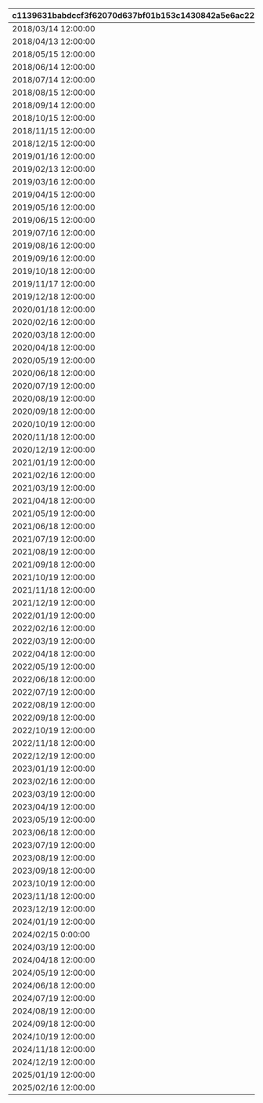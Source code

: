 |c1139631babdccf3f62070d637bf01b153c1430842a5e6ac222d6b12b4adc9d7|96464bac00cbeae55dfe7257d2593e8ad4d1845092cef0e38415e0a9ceb9f2bd|a9288b7d710471cdd7a4264cbdf90c9514dca239797674bd43572cd2fa108293|363551875ae8749bd0708ed7b977cbb5e91e457648ee3212c325a5477b3ec170|e29cd7b95f0d63ab4cfae89ad1d4c487f50efd7ac52d7b15731b2201a0d2d76a|b387061d35e48c72c5a76866da11c8aef86f30f9fc5106ee4f7d45cac08a6c29|51a431d1f1c21061597a625648fe60f8a47524bd83eb3df60176ce03589f5133|93cd82887151e0c3b05978a0c26419fca78616b8fa57e6f6ca4ad2a0f2aa10e7|877f4620a451f95cd6d89976ace80c6bcbea7727fba5ab49a5422fa360818a71|f4f90498680e10039b6d3d584f77b66f9f3f497e788a8ddbbdf300908a321d4e|2917f593baff5a68c2cefba757004194e79b2557707a749b774190745c496f4e|f1d3e73849fcb77d70ef7ac8b1c7d837bf923ec5fe3ec4f811bec89653fcb4d0|dbfb0127841c7676b97fea452d243aecaed846aa23dd68d2ad541b1e727e75e4|
| --- | --- | --- | --- | --- | --- | --- | --- | --- | --- | --- | --- | --- |
|2018/03/14 12:00:00|0|1001|1|3|2|2018/03/21 5:00:00|bgm_M90|1|2018/04/20 4:59:59|2018/03/19 11:59:00|1|2018/03/18 11:59:00|
|2018/04/13 12:00:00|1001|1002|2|4|2|2018/04/20 5:00:00|bgm_M97|1|2018/05/22 4:59:59|2018/04/18 11:59:00|1|2018/04/17 11:59:00|
|2018/05/15 12:00:00|1002|1003|1|5|2|2018/05/22 5:00:00|bgm_M104|1|2018/06/21 4:59:59|2018/05/20 11:59:00|1|2018/05/19 11:59:00|
|2018/06/14 12:00:00|1003|1004|2|6|2|2018/06/21 5:00:00|bgm_M115|1|2018/07/21 4:59:59|2018/06/19 11:59:00|1|2018/06/18 11:59:00|
|2018/07/14 12:00:00|1004|1005|1|7|2|2018/07/21 5:00:00|bgm_M119|1|2018/08/22 4:59:59|2018/07/19 11:59:00|1|2018/07/18 11:59:00|
|2018/08/15 12:00:00|1005|1006|2|8|2|2018/08/22 5:00:00|bgm_M132|1|2018/09/21 4:59:59|2018/08/20 11:59:00|1|2018/08/19 11:59:00|
|2018/09/14 12:00:00|1006|1007|1|9|2|2018/09/21 5:00:00|bgm_M139|1|2018/10/22 4:59:59|2018/09/19 11:59:00|1|2018/09/18 11:59:00|
|2018/10/15 12:00:00|1007|1008|2|10|2|2018/10/22 5:00:00|bgm_M166|1|2018/11/22 4:59:59|2018/10/20 11:59:00|1|2018/10/19 11:59:00|
|2018/11/15 12:00:00|1008|1009|1|11|2|2018/11/22 5:00:00|bgm_M175|1|2018/12/22 4:59:59|2018/11/20 11:59:00|1|2018/11/19 11:59:00|
|2018/12/15 12:00:00|1009|1010|2|12|2|2018/12/22 5:00:00|bgm_M181|1|2019/01/23 4:59:59|2018/12/20 11:59:00|1|2018/12/19 11:59:00|
|2019/01/16 12:00:00|1010|1011|1|1|2|2019/01/23 5:00:00|bgm_M186|1|2019/02/20 4:59:59|2019/01/21 11:59:00|1|2019/01/20 11:59:00|
|2019/02/13 12:00:00|1011|1012|2|2|2|2019/02/20 5:00:00|bgm_M205|1|2019/03/23 4:59:59|2019/02/18 11:59:00|1|2019/02/17 11:59:00|
|2019/03/16 12:00:00|1012|1013|1|3|2|2019/03/23 5:00:00|bgm_M90|1|2019/04/22 4:59:59|2019/03/21 11:59:00|1|2019/03/20 11:59:00|
|2019/04/15 12:00:00|1013|1014|2|4|2|2019/04/22 5:00:00|bgm_M97|1|2019/05/23 4:59:59|2019/04/20 11:59:00|1|2019/04/19 11:59:00|
|2019/05/16 12:00:00|1014|1015|1|5|2|2019/05/23 5:00:00|bgm_M104|1|2019/06/22 4:59:59|2019/05/21 11:59:00|1|2019/05/20 11:59:00|
|2019/06/15 12:00:00|1015|1016|2|6|2|2019/06/22 5:00:00|bgm_M115|1|2019/07/23 4:59:59|2019/06/20 11:59:00|1|2019/06/19 11:59:00|
|2019/07/16 12:00:00|1016|1017|1|7|2|2019/07/23 5:00:00|bgm_M119|1|2019/08/23 4:59:59|2019/07/21 11:59:00|1|2019/07/20 11:59:00|
|2019/08/16 12:00:00|1017|1018|2|8|2|2019/08/23 5:00:00|bgm_M132|1|2019/09/23 4:59:59|2019/08/21 11:59:00|1|2019/08/20 11:59:00|
|2019/09/16 12:00:00|1018|1019|1|9|2|2019/09/23 5:00:00|bgm_M139|1|2019/10/25 4:59:59|2019/09/21 11:59:00|1|2019/09/20 11:59:00|
|2019/10/18 12:00:00|1019|1020|2|10|2|2019/10/25 5:00:00|bgm_M166|1|2019/11/24 4:59:59|2019/10/23 11:59:00|1|2019/10/22 11:59:00|
|2019/11/17 12:00:00|1020|1021|1|11|2|2019/11/24 5:00:00|bgm_M175|1|2019/12/25 4:59:59|2019/11/22 11:59:00|1|2019/11/21 11:59:00|
|2019/12/18 12:00:00|1021|1022|2|12|2|2019/12/25 5:00:00|bgm_M181|1|2020/01/25 4:59:59|2019/12/23 11:59:00|1|2019/12/22 11:59:00|
|2020/01/18 12:00:00|1022|1023|1|1|2|2020/01/25 5:00:00|bgm_M186|1|2020/02/23 4:59:59|2020/01/23 11:59:00|1|2020/01/22 11:59:00|
|2020/02/16 12:00:00|1023|1024|2|2|2|2020/02/23 5:00:00|bgm_M205|1|2020/03/25 4:59:59|2020/02/21 11:59:00|1|2020/02/20 11:59:00|
|2020/03/18 12:00:00|1024|1025|1|3|2|2020/03/25 5:00:00|bgm_M90|1|2020/04/25 4:59:59|2020/03/23 11:59:00|1|2020/03/22 11:59:00|
|2020/04/18 12:00:00|1025|1026|2|4|2|2020/04/25 5:00:00|bgm_M97|1|2020/05/26 4:59:59|2020/04/23 11:59:00|1|2020/04/22 11:59:00|
|2020/05/19 12:00:00|1026|1027|1|5|2|2020/05/26 5:00:00|bgm_M104|1|2020/06/25 4:59:59|2020/05/24 11:59:00|1|2020/05/23 11:59:00|
|2020/06/18 12:00:00|1027|1028|2|6|2|2020/06/25 5:00:00|bgm_M115|1|2020/07/26 4:59:59|2020/06/23 11:59:00|1|2020/06/22 11:59:00|
|2020/07/19 12:00:00|1028|1029|1|7|2|2020/07/26 5:00:00|bgm_M119|1|2020/08/26 4:59:59|2020/07/24 11:59:00|1|2020/07/23 11:59:00|
|2020/08/19 12:00:00|1029|1030|2|8|2|2020/08/26 5:00:00|bgm_M132|1|2020/09/25 4:59:59|2020/08/24 11:59:00|1|2020/08/23 11:59:00|
|2020/09/18 12:00:00|1030|1031|1|9|2|2020/09/25 5:00:00|bgm_M139|1|2020/10/26 4:59:59|2020/09/23 11:59:00|1|2020/09/22 11:59:00|
|2020/10/19 12:00:00|1031|1032|2|10|2|2020/10/26 5:00:00|bgm_M166|1|2020/11/25 4:59:59|2020/10/24 11:59:00|1|2020/10/23 11:59:00|
|2020/11/18 12:00:00|1032|1033|1|11|2|2020/11/25 5:00:00|bgm_M175|1|2020/12/26 4:59:59|2020/11/23 11:59:00|1|2020/11/22 11:59:00|
|2020/12/19 12:00:00|1033|1034|2|12|2|2020/12/26 5:00:00|bgm_M181|1|2021/01/26 4:59:59|2020/12/24 11:59:00|1|2020/12/23 11:59:00|
|2021/01/19 12:00:00|1034|1035|1|1|2|2021/01/26 5:00:00|bgm_M186|1|2021/02/23 4:59:59|2021/01/24 11:59:00|1|2021/01/23 11:59:00|
|2021/02/16 12:00:00|1035|1036|2|2|2|2021/02/23 5:00:00|bgm_M205|1|2021/03/26 4:59:59|2021/02/21 11:59:00|1|2021/02/20 11:59:00|
|2021/03/19 12:00:00|1036|1037|1|3|2|2021/03/26 5:00:00|bgm_M90|1|2021/04/25 4:59:59|2021/03/24 11:59:00|1|2021/03/23 11:59:00|
|2021/04/18 12:00:00|1037|1038|2|4|2|2021/04/25 5:00:00|bgm_M97|1|2021/05/26 4:59:59|2021/04/23 11:59:00|1|2021/04/22 11:59:00|
|2021/05/19 12:00:00|1038|1039|1|5|2|2021/05/26 5:00:00|bgm_M104|1|2021/06/25 4:59:59|2021/05/24 11:59:00|1|2021/05/23 11:59:00|
|2021/06/18 12:00:00|1039|1040|2|6|2|2021/06/25 5:00:00|bgm_M115|1|2021/07/26 4:59:59|2021/06/23 11:59:00|1|2021/06/22 11:59:00|
|2021/07/19 12:00:00|1040|1041|1|7|2|2021/07/26 5:00:00|bgm_M119|1|2021/08/26 4:59:59|2021/07/24 11:59:00|1|2021/07/23 11:59:00|
|2021/08/19 12:00:00|1041|1042|2|8|2|2021/08/26 5:00:00|bgm_M132|1|2021/09/25 4:59:59|2021/08/24 11:59:00|1|2021/08/23 11:59:00|
|2021/09/18 12:00:00|1042|1043|1|9|2|2021/09/25 5:00:00|bgm_M139|1|2021/10/26 4:59:59|2021/09/23 11:59:00|1|2021/09/22 11:59:00|
|2021/10/19 12:00:00|1043|1044|2|10|2|2021/10/26 5:00:00|bgm_M166|1|2021/11/25 4:59:59|2021/10/24 11:59:00|1|2021/10/23 11:59:00|
|2021/11/18 12:00:00|1044|1045|1|11|2|2021/11/25 5:00:00|bgm_M175|1|2021/12/26 4:59:59|2021/11/23 11:59:00|1|2021/11/22 11:59:00|
|2021/12/19 12:00:00|1045|1046|2|12|2|2021/12/26 5:00:00|bgm_M181|1|2022/01/26 4:59:59|2021/12/24 11:59:00|1|2021/12/23 11:59:00|
|2022/01/19 12:00:00|1046|1047|1|1|2|2022/01/26 5:00:00|bgm_M186|1|2022/02/23 4:59:59|2022/01/24 11:59:00|1|2022/01/23 11:59:00|
|2022/02/16 12:00:00|1047|1048|2|2|2|2022/02/23 5:00:00|bgm_M205|1|2022/03/26 4:59:59|2022/02/21 11:59:00|1|2022/02/20 11:59:00|
|2022/03/19 12:00:00|1048|1049|1|3|2|2022/03/26 5:00:00|bgm_M90|1|2022/04/25 4:59:59|2022/03/24 11:59:00|1|2022/03/23 11:59:00|
|2022/04/18 12:00:00|1049|1050|2|4|2|2022/04/25 5:00:00|bgm_M97|1|2022/05/26 4:59:59|2022/04/23 11:59:00|1|2022/04/22 11:59:00|
|2022/05/19 12:00:00|1050|1051|1|5|2|2022/05/26 5:00:00|bgm_M104|1|2022/06/25 4:59:59|2022/05/24 11:59:00|1|2022/05/23 11:59:00|
|2022/06/18 12:00:00|1051|1052|2|6|2|2022/06/25 5:00:00|bgm_M115|1|2022/07/26 4:59:59|2022/06/23 11:59:00|1|2022/06/22 11:59:00|
|2022/07/19 12:00:00|1052|1053|1|7|2|2022/07/26 5:00:00|bgm_M119|1|2022/08/26 4:59:59|2022/07/24 11:59:00|1|2022/07/23 11:59:00|
|2022/08/19 12:00:00|1053|1054|2|8|2|2022/08/26 5:00:00|bgm_M132|1|2022/09/25 4:59:59|2022/08/24 11:59:00|1|2022/08/23 11:59:00|
|2022/09/18 12:00:00|1054|1055|1|9|2|2022/09/25 5:00:00|bgm_M139|1|2022/10/26 4:59:59|2022/09/23 11:59:00|1|2022/09/22 11:59:00|
|2022/10/19 12:00:00|1055|1056|2|10|2|2022/10/26 5:00:00|bgm_M166|1|2022/11/25 4:59:59|2022/10/24 11:59:00|1|2022/10/23 11:59:00|
|2022/11/18 12:00:00|1056|1057|1|11|2|2022/11/25 5:00:00|bgm_M175|1|2022/12/26 4:59:59|2022/11/23 11:59:00|1|2022/11/22 11:59:00|
|2022/12/19 12:00:00|1057|1058|2|12|2|2022/12/26 5:00:00|bgm_M181|1|2023/01/26 4:59:59|2022/12/24 11:59:00|1|2022/12/23 11:59:00|
|2023/01/19 12:00:00|1058|1059|1|1|2|2023/01/26 5:00:00|bgm_M186|1|2023/02/23 4:59:59|2023/01/24 11:59:00|1|2023/01/23 11:59:00|
|2023/02/16 12:00:00|1059|1060|2|2|2|2023/02/23 5:00:00|bgm_M205|1|2023/03/26 4:59:59|2023/02/21 11:59:00|1|2023/02/20 11:59:00|
|2023/03/19 12:00:00|1060|1061|1|3|2|2023/03/26 5:00:00|bgm_M90|1|2023/04/26 4:59:59|2023/03/24 11:59:00|1|2023/03/23 11:59:00|
|2023/04/19 12:00:00|1061|1063|2|4|2|2023/04/26 5:00:00|bgm_M97|1|2023/05/26 4:59:59|2023/04/24 11:59:00|1|2023/04/23 11:59:00|
|2023/05/19 12:00:00|1063|1064|1|5|2|2023/05/26 5:00:00|bgm_M104|1|2023/06/25 4:59:59|2023/05/24 11:59:00|1|2023/05/23 11:59:00|
|2023/06/18 12:00:00|1064|1065|2|6|2|2023/06/25 5:00:00|bgm_M115|1|2023/07/26 4:59:59|2023/06/23 11:59:00|1|2023/06/22 11:59:00|
|2023/07/19 12:00:00|1065|1066|1|7|2|2023/07/26 5:00:00|bgm_M119|1|2023/08/26 4:59:59|2023/07/24 11:59:00|1|2023/07/23 11:59:00|
|2023/08/19 12:00:00|1066|1067|2|8|2|2023/08/26 5:00:00|bgm_M132|1|2023/09/25 4:59:59|2023/08/24 11:59:00|1|2023/08/23 11:59:00|
|2023/09/18 12:00:00|1067|1068|1|9|2|2023/09/25 5:00:00|bgm_M139|1|2023/10/26 4:59:59|2023/09/23 11:59:00|1|2023/09/22 11:59:00|
|2023/10/19 12:00:00|1068|1069|2|10|2|2023/10/26 5:00:00|bgm_M166|1|2023/11/25 4:59:59|2023/10/24 11:59:59|1|2023/10/23 11:59:59|
|2023/11/18 12:00:00|1069|1070|1|11|2|2023/11/25 5:00:00|bgm_M175|1|2023/12/26 4:59:59|2023/11/23 11:59:59|1|2023/11/22 11:59:59|
|2023/12/19 12:00:00|1070|1071|2|12|2|2023/12/26 5:00:00|bgm_M181|1|2024/01/26 4:59:59|2023/12/24 11:59:59|1|2023/12/23 11:59:59|
|2024/01/19 12:00:00|1071|1072|1|1|2|2024/01/26 5:00:00|bgm_M186|1|2024/02/24 4:59:59|2024/01/24 11:59:59|1|2024/01/23 11:59:59|
|2024/02/15 0:00:00|1072|1073|2|2|2|2024/02/24 5:00:00|bgm_M205|1|2024/03/26 4:59:59|2024/02/22 11:59:59|1|2024/02/21 11:59:59|
|2024/03/19 12:00:00|1073|1074|1|3|2|2024/03/26 5:00:00|bgm_M90|1|2024/04/25 4:59:59|2024/03/24 11:59:59|1|2024/03/23 11:59:59|
|2024/04/18 12:00:00|1074|1075|2|4|2|2024/04/25 5:00:00|bgm_M97|1|2024/05/26 4:59:59|2024/04/23 11:59:59|1|2024/04/22 11:59:59|
|2024/05/19 12:00:00|1075|1076|1|5|2|2024/05/26 5:00:00|bgm_M104|1|2024/06/25 4:59:59|2024/05/24 11:59:59|1|2024/05/23 11:59:59|
|2024/06/18 12:00:00|1076|1077|2|6|2|2024/06/25 5:00:00|bgm_M115|1|2024/07/26 4:59:59|2024/06/23 11:59:59|1|2024/06/22 11:59:59|
|2024/07/19 12:00:00|1077|1078|1|7|2|2024/07/26 5:00:00|bgm_M119|1|2024/08/26 4:59:59|2024/07/24 11:59:59|1|2024/07/23 11:59:59|
|2024/08/19 12:00:00|1078|1079|2|8|2|2024/08/26 5:00:00|bgm_M132|1|2024/09/25 4:59:59|2024/08/24 11:59:59|1|2024/08/23 11:59:59|
|2024/09/18 12:00:00|1079|1080|1|9|2|2024/09/25 5:00:00|bgm_M139|1|2024/10/26 4:59:59|2024/09/23 11:59:59|1|2024/09/22 11:59:59|
|2024/10/19 12:00:00|1080|1081|2|10|2|2024/10/26 5:00:00|bgm_M166|1|2024/11/25 4:59:59|2024/10/24 11:59:59|1|2024/10/23 11:59:59|
|2024/11/18 12:00:00|1081|1082|1|11|2|2024/11/25 5:00:00|bgm_M175|1|2024/12/26 4:59:59|2024/11/23 11:59:59|1|2024/11/22 11:59:59|
|2024/12/19 12:00:00|1082|1083|2|12|2|2024/12/26 5:00:00|bgm_M181|1|2025/01/26 4:59:59|2024/12/24 11:59:59|1|2024/12/23 11:59:59|
|2025/01/19 12:00:00|1083|1084|1|1|2|2025/01/26 5:00:00|bgm_M186|1|2025/02/23 4:59:59|2025/01/24 11:59:59|1|2025/01/23 11:59:59|
|2025/02/16 12:00:00|1084|1085|2|2|2|2025/02/23 5:00:00|bgm_M205|1|2025/03/26 4:59:59|2025/02/21 11:59:59|1|2025/02/20 11:59:59|